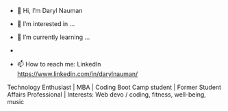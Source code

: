 - 👋 Hi, I’m Daryl Nauman
- 👀 I’m interested in ...
- 🌱 I’m currently learning ...
-

- 📫 How to reach me: LinkedIn https://www.linkedin.com/in/darylnauman/

<!---
darylnauman/darylnauman is a ✨ special ✨ repository because its `README.md` (this file) appears on your GitHub profile.
You can click the Preview link to take a look at your changes.

- 💞️ I’m looking to collaborate on ...
--->

Technology Enthusiast | MBA | Coding Boot Camp student | Former Student Affairs Professional | Interests: Web devo / coding, fitness, well-being, music
